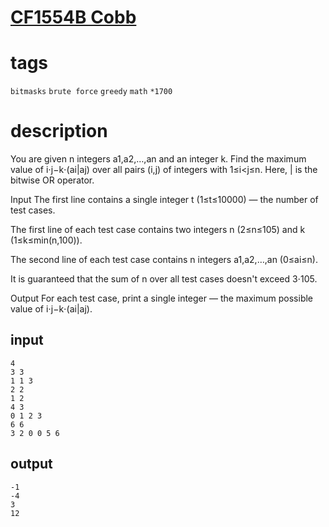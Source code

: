 # [CF1554B Cobb](https://codeforces.com/problemset/problem/1554/B)
# tags
`bitmasks` `brute force` `greedy` `math` `*1700`
# description
You are given n integers a1,a2,…,an and an integer k. Find the maximum value of i⋅j−k⋅(ai|aj) over all pairs (i,j) of integers with 1≤i<j≤n. Here, | is the bitwise OR operator.

Input
The first line contains a single integer t (1≤t≤10000)  — the number of test cases.

The first line of each test case contains two integers n (2≤n≤105) and k (1≤k≤min(n,100)).

The second line of each test case contains n integers a1,a2,…,an (0≤ai≤n).

It is guaranteed that the sum of n over all test cases doesn't exceed 3⋅105.

Output
For each test case, print a single integer  — the maximum possible value of i⋅j−k⋅(ai|aj).

## input
```
4
3 3
1 1 3
2 2
1 2
4 3
0 1 2 3
6 6
3 2 0 0 5 6
```
## output
```
-1
-4
3
12
```
